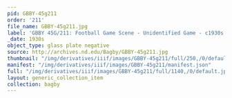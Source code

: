 ```yaml
---
pid: GBBY-45g211
order: '211'
file_name: GBBY-45g211.jpg
label: 'GBBY 45G/211: Football Game Scene - Unidentified Game - c1930s'
_date: 1930s
object_type: glass plate negative
source: http://archives.nd.edu/Bagby/GBBY-45g211.jpg
thumbnail: "/img/derivatives/iiif/images/GBBY-45g211/full/250,/0/default.jpg"
manifest: "/img/derivatives/iiif/images/GBBY-45g211/manifest.json"
full: "/img/derivatives/iiif/images/GBBY-45g211/full/1140,/0/default.jpg"
layout: generic_collection_item
collection: bagby
---
```

